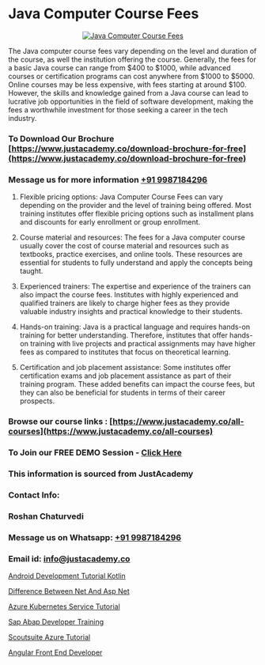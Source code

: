 # Java Computer Course Fees

<p align="center">
  <a href="https://justacademy.co/course-detail/core-java-training">
    <img src="https://justacademy.co/storage2/course_image/1677245426_course_image.webp" alt="Java Computer Course Fees">
  </a>
</p>


The Java computer course fees vary depending on the level and duration of the course, as well the institution offering the course. Generally, the fees for a basic Java course can range from $400 to $1000, while advanced courses or certification programs can cost anywhere from $1000 to $5000. Online courses may be less expensive, with fees starting at around $100. However, the skills and knowledge gained from a Java course can lead to lucrative job opportunities in the field of software development, making the fees a worthwhile investment for those seeking a career in the tech industry.
### To Download Our Brochure [https://www.justacademy.co/download-brochure-for-free](https://www.justacademy.co/download-brochure-for-free)
### Message us for more information [+91 9987184296](https://api.whatsapp.com/send?phone=919987184296)
1) Flexible pricing options: Java Computer Course Fees can vary depending on the provider and the level of training being offered. Most training institutes offer flexible pricing options such as installment plans and discounts for early enrollment or group enrollment.

2) Course material and resources: The fees for a Java computer course usually cover the cost of course material and resources such as textbooks, practice exercises, and online tools. These resources are essential for students to fully understand and apply the concepts being taught.

3) Experienced trainers: The expertise and experience of the trainers can also impact the course fees. Institutes with highly experienced and qualified trainers are likely to charge higher fees as they provide valuable industry insights and practical knowledge to their students.

4) Hands-on training: Java is a practical language and requires hands-on training for better understanding. Therefore, institutes that offer hands-on training with live projects and practical assignments may have higher fees as compared to institutes that focus on theoretical learning.

5) Certification and job placement assistance: Some institutes offer certification exams and job placement assistance as part of their training program. These added benefits can impact the course fees, but they can also be beneficial for students in terms of their career prospects.

### Browse our course links : [https://www.justacademy.co/all-courses](https://www.justacademy.co/all-courses) 
### To Join our FREE DEMO Session - [Click Here](https://www.justacademy.co/register-for-course-demo)


### This information is sourced from JustAcademy
### Contact Info:
### Roshan Chaturvedi
### Message us on Whatsapp: [+91 9987184296](https://api.whatsapp.com/send?phone=919987184296)
### Email id: [info@justacademy.co](mailto:info@justacademy.co)
                
[Android Development Tutorial Kotlin](https://www.linkedin.com/pulse/android-development-tutorial-kotlin-justacademy-beangaluru-livrc/)

[Difference Between Net And Asp Net](https://www.linkedin.com/pulse/difference-between-net-asp-justacademy-chicago-xgbdf/)

[Azure Kubernetes Service Tutorial](https://medium.com/@negishivu99/azure-kubernetes-service-tutorial-9c4b2f73670e)

[Sap Abap Developer Training](https://medium.com/@kamblerajas684/sap-abap-developer-training-abdbb0be1225)

[Scoutsuite Azure Tutorial](https://justacademyin.github.io/Articles/Scoutsuite-Azure-Tutorial)

[Angular Front End Developer](https://justacademyin.github.io/Articles/Angular-Front-End-Developer)

